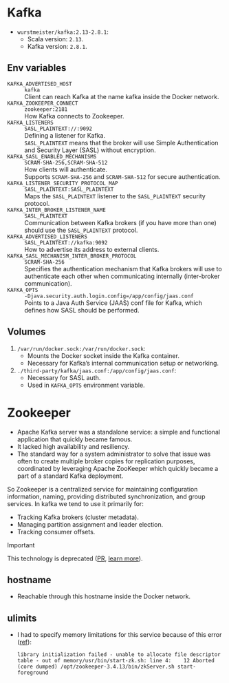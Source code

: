 # Kafka

- `wurstmeister/kafka:2.13-2.8.1`:
  - Scala version: `2.13`.
  - Kafka version: `2.8.1`.

## Env variables

<dl>
  <dt><code>KAFKA_ADVERTISED_HOST</code></dt>
  <dd><code>kafka</code></dd>
  <dd>Client can reach Kafka at the name kafka inside the Docker network.</dd>
  <dt><code>KAFKA_ZOOKEEPER_CONNECT</code></dt>
  <dd><code>zookeeper:2181</code></dd>
  <dd>How Kafka connects to Zookeeper.</dd>
  <dt><code>KAFKA_LISTENERS</code></dt>
  <dd><code>SASL_PLAINTEXT://:9092</code></dd>
  <dd>Defining a listener for Kafka.</dd>
  <dd>
    <code>SASL_PLAINTEXT</code>
    means that the broker will use Simple Authentication and Security Layer (SASL) without encryption.
  </dd>
  <dt><code>KAFKA_SASL_ENABLED_MECHANISMS</code></dt>
  <dd><code>SCRAM-SHA-256,SCRAM-SHA-512</code></dd>
  <dd>How clients will authenticate.</dd>
  <dd>
    Supports <code>SCRAM-SHA-256</code> and <code>SCRAM-SHA-512</code> for secure authentication.
  </dd>
  <dt><code>KAFKA_LISTENER_SECURITY_PROTOCOL_MAP</code></dt>
  <dd><code>SASL_PLAINTEXT:SASL_PLAINTEXT</code></dd>
  <dd>
    Maps the <code>SASL_PLAINTEXT</code> listener to the <code>SASL_PLAINTEXT</code> security protocol.
  </dd>
  <dt><code>KAFKA_INTER_BROKER_LISTENER_NAME</code></dt>
  <dd><code>SASL_PLAINTEXT</code></dd>
  <dd>
    Communication between Kafka brokers (if you have more than one) should use the <code>SASL_PLAINTEXT</code> protocol.
  </dd>
  <dt><code>KAFKA_ADVERTISED_LISTENERS</code></dt>
  <dd><code>SASL_PLAINTEXT://kafka:9092</code></dd>
  <dd>How to advertise its address to external clients.</dd>
  <dt><code>KAFKA_SASL_MECHANISM_INTER_BROKER_PROTOCOL</code></dt>
  <dd><code>SCRAM-SHA-256</code></dd>
  <dd>
    Specifies the authentication mechanism that Kafka brokers will use to authenticate each other when communicating internally (inter-broker communication).
  </dd>
  <dt><code>KAFKA_OPTS</code></dt>
  <dd><code>-Djava.security.auth.login.config=/app/config/jaas.conf</code></dd>
  <dd>
    Points to a Java Auth Service (JAAS) conf file for Kafka, which defines how SASL should be performed.
  </dd>
</dl>

## Volumes

1. `/var/run/docker.sock:/var/run/docker.sock`:
   - Mounts the Docker socket inside the Kafka container.
   - Necessary for Kafka’s internal communication setup or networking.
2. `./third-party/kafka/jaas.conf:/app/config/jaas.conf`:
   - Necessary for SASL auth.
   - Used in `KAFKA_OPTS` environment variable.

# Zookeeper

- Apache Kafka server was a standalone service: a simple and functional application that quickly became famous.
- It lacked high availability and resiliency.
- The standard way for a system administrator to solve that issue was often to create multiple broker copies for replication purposes, coordinated by leveraging Apache ZooKeeper which quickly became a part of a standard Kafka deployment.

So Zookeeper is a centralized service for maintaining configuration information, naming, providing distributed synchronization, and group services. In kafka we tend to use it primarily for:

- Tracking Kafka brokers (cluster metadata).
- Managing partition assignment and leader election.
- Tracking consumer offsets.

> [!IMPORTANT]
>
> This technology is deprecated ([PR](https://github.com/apache/kafka/pull/8482), [learn more](https://www.redpanda.com/guides/kafka-tutorial-kafka-without-zookeeper)).

## hostname

- Reachable through this hostname inside the Docker network.

## ulimits

- I had to specify memory limitations for this service because of this error ([ref](https://stackoverflow.com/a/72109503/8784518)):
  ```shell
  library initialization failed - unable to allocate file descriptor table - out of memory/usr/bin/start-zk.sh: line 4:    12 Aborted                 (core dumped) /opt/zookeeper-3.4.13/bin/zkServer.sh start-foreground
  ```
